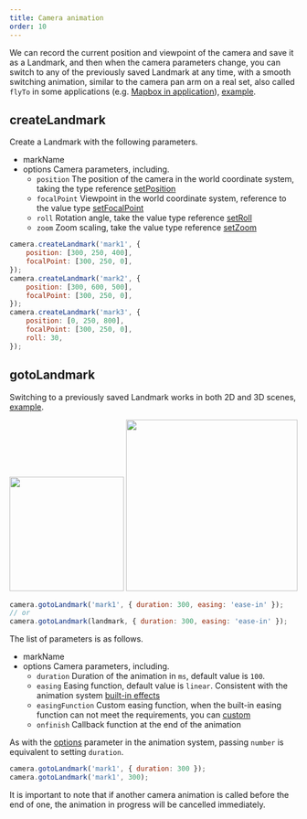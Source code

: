 ```yaml
---
title: Camera animation
order: 10
---
```


We can record the current position and viewpoint of the camera and save it as a Landmark, and then when the camera parameters change, you can switch to any of the previously saved Landmark at any time, with a smooth switching animation, similar to the camera pan arm on a real set, also called `flyTo` in some applications (e.g. [Mapbox in application](https:/.mapbox.com/mapbox-gl-js/example/flyto/)), [example](/en/examples/camera/camera-animation/#landmark2).

## createLandmark

Create a Landmark with the following parameters.

-   markName
-   options Camera parameters, including.
    -   `position` The position of the camera in the world coordinate system, taking the type reference [setPosition](/en/api/camera#setposition)
    -   `focalPoint` Viewpoint in the world coordinate system, reference to the value type [setFocalPoint](/en/api/camera#setfocalpoint)
    -   `roll` Rotation angle, take the value type reference [setRoll](/en/api/camera#setroll)
    -   `zoom` Zoom scaling, take the value type reference [setZoom](/en/api/camera#setzoom)

```js
camera.createLandmark('mark1', {
    position: [300, 250, 400],
    focalPoint: [300, 250, 0],
});
camera.createLandmark('mark2', {
    position: [300, 600, 500],
    focalPoint: [300, 250, 0],
});
camera.createLandmark('mark3', {
    position: [0, 250, 800],
    focalPoint: [300, 250, 0],
    roll: 30,
});
```

## gotoLandmark

Switching to a previously saved Landmark works in both 2D and 3D scenes, [example](/en/examples/camera/camera-animation/#landmark2).

<img src="https://gw.alipayobjects.com/mdn/rms_6ae20b/afts/img/A*EL2XSL5qSQ8AAAAAAAAAAAAAARQnAQ" width="200">
<img src="https://gw.alipayobjects.com/mdn/rms_6ae20b/afts/img/A*o4eKT4ZQfJcAAAAAAAAAAAAAARQnAQ" width="300">

```js
camera.gotoLandmark('mark1', { duration: 300, easing: 'ease-in' });
// or
camera.gotoLandmark(landmark, { duration: 300, easing: 'ease-in' });
```

The list of parameters is as follows.

-   markName
-   options Camera parameters, including.
    -   `duration` Duration of the animation in `ms`, default value is `100`.
    -   `easing` Easing function, default value is `linear`. Consistent with the animation system [built-in effects](/en/api/animation/waapi#easing-1)
    -   `easingFunction` Custom easing function, when the built-in easing function can not meet the requirements, you can [custom](/en/api/animation/waapi#easingfunction)
    -   `onfinish` Callback function at the end of the animation

As with the [options](/en/api/animation/waapi#options) parameter in the animation system, passing `number` is equivalent to setting `duration`.

```js
camera.gotoLandmark('mark1', { duration: 300 });
camera.gotoLandmark('mark1', 300);
```

It is important to note that if another camera animation is called before the end of one, the animation in progress will be cancelled immediately.
